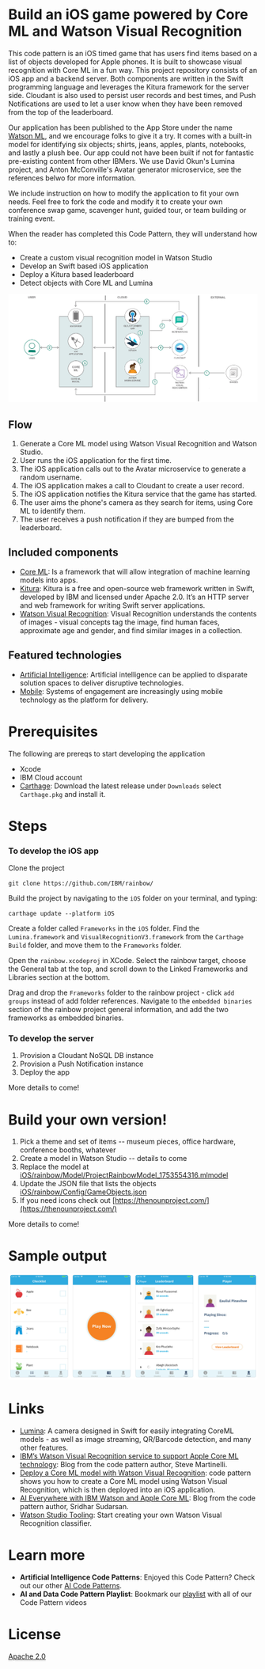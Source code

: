 # Build an iOS game powered by Core ML and Watson Visual Recognition

This code pattern is an iOS timed game that has users find items based on a list of objects developed for Apple phones. It is built to showcase visual recognition with Core ML in a fun way. This project repository consists of an iOS app and a backend server. Both components are written in the Swift programming language and leverages the Kitura framework for the server side. Cloudant is also used to persist user records and best times, and Push Notifications are used to let a user know when they have been removed from the top of the leaderboard.

Our application has been published to the App Store under the name [Watson ML](https://itunes.apple.com/us/app/watsonml-visrec-game/id1387609935), and we encourage folks to give it a try. It comes with a built-in model for identifying six objects; shirts, jeans, apples, plants, notebooks, and lastly a plush bee. Our app could not have been built if not for fantastic pre-existing content from other IBMers. We use David Okun's Lumina project, and Anton McConville's Avatar generator microservice, see the references belwo for more information.

We include instruction on how to modify the application to fit your own needs. Feel free to fork the code and modify it to create your own conference swap game, scavenger hunt, guided tour, or team building or training event.

When the reader has completed this Code Pattern, they will understand how to:

* Create a custom visual recognition model in Watson Studio
* Develop an Swift based iOS application
* Deploy a Kitura based leaderboard
* Detect objects with Core ML and Lumina

![](images/architecture.png)

## Flow

1. Generate a Core ML model using Watson Visual Recognition and Watson Studio.
2. User runs the iOS application for the first time.
3. The iOS application calls out to the Avatar microservice to generate a random username.
4. The iOS application makes a call to Cloudant to create a user record.
5. The iOS application notifies the Kitura service that the game has started.
6. The user aims the phone's camera as they search for items, using Core ML to identify them.
7. The user receives a push notification if they are bumped from the leaderboard.

## Included components
* [Core ML](https://developer.apple.com/documentation/coreml): Is a framework that will allow integration of machine learning models into apps.
* [Kitura](https://www.kitura.io/): Kitura is a free and open-source web framework written in Swift, developed by IBM and licensed under Apache 2.0. It’s an HTTP server and web framework for writing Swift server applications.
* [Watson Visual Recognition](https://www.ibm.com/watson/developercloud/visual-recognition.html): Visual Recognition understands the contents of images - visual concepts tag the image, find human faces, approximate age and gender, and find similar images in a collection.

## Featured technologies
* [Artificial Intelligence](https://medium.com/ibm-data-science-experience): Artificial intelligence can be applied to disparate solution spaces to deliver disruptive technologies.
* [Mobile](https://mobilefirstplatform.ibmcloud.com/): Systems of engagement are increasingly using mobile technology as the platform for delivery.

# Prerequisites

The following are prereqs to start developing the application

* Xcode
* IBM Cloud account
* [Carthage](https://github.com/Carthage/Carthage/releases): Download the latest release under `Downloads` select `Carthage.pkg` and install it.

# Steps

### To develop the iOS app

Clone the project

```
git clone https://github.com/IBM/rainbow/
```

Build the project by navigating to the `iOS` folder on your terminal, and typing:

```
carthage update --platform iOS
```

Create a folder called `Frameworks` in the `iOS` folder. Find the `Lumina.framework` and `VisualRecognitionV3.framework` from the `Carthage Build` folder, and move them to the `Frameworks` folder.

Open the `rainbow.xcodeproj` in XCode. Select the rainbow target, choose the General tab at the top, and scroll down to the Linked Frameworks and Libraries section at the bottom.

Drag and drop the `Frameworks` folder to the rainbow project - click `add groups` instead of add folder references. Navigate to the `embedded binaries` section of the rainbow project general information, and add the two frameworks as embedded binaries.

### To develop the server

1. Provision a Cloudant NoSQL DB instance
2. Provision a Push Notification instance
3. Deploy the app

More details to come!

# Build your own version!

1. Pick a theme and set of items -- museum pieces, office hardware, conference booths, whatever
2. Create a model in Watson Studio -- details to come
3. Replace the model at [iOS/rainbow/Model/ProjectRainbowModel_1753554316.mlmodel](iOS/rainbow/Model/ProjectRainbowModel_1753554316.mlmodel) 
4. Update the JSON file that lists the objects [iOS/rainbow/Config/GameObjects.json](iOS/rainbow/Config/GameObjects.json)
5. If you need icons check out [https://thenounproject.com/](https://thenounproject.com/)

More details to come!

# Sample output

![](images/screenshots.png)

# Links
* [Lumina](https://github.com/dokun1/Lumina): A camera designed in Swift for easily integrating CoreML models - as well as image streaming, QR/Barcode detection, and many other features.
* [IBM’s Watson Visual Recognition service to support Apple Core ML technology](https://developer.ibm.com/code/2018/03/21/ibm-watson-visual-recognition-service-to-support-apple-core-ml/): Blog from the code pattern author, Steve Martinelli.
* [Deploy a Core ML model with Watson Visual Recognition](https://developer.ibm.com/code/patterns/deploy-a-core-ml-model-with-watson-visual-recognition): code pattern shows you how to create a Core ML model using Watson Visual Recognition, which is then deployed into an iOS application.
* [AI Everywhere with IBM Watson and Apple Core ML](https://www.ibm.com/blogs/watson/2018/03/ai-everywhere-ibm-watson-apple-core-ml/): Blog from the code pattern author, Sridhar Sudarsan.
* [Watson Studio Tooling](https://dataplatform.ibm.com/registration/tepone?target=watson_vision_combined&context=wdp&apps=watson_studio/): Start creating your own Watson Visual Recognition classifier.

# Learn more
* **Artificial Intelligence Code Patterns**: Enjoyed this Code Pattern? Check out our other [AI Code Patterns](https://developer.ibm.com/code/technologies/artificial-intelligence/).
* **AI and Data Code Pattern Playlist**: Bookmark our [playlist](https://www.youtube.com/playlist?list=PLzUbsvIyrNfknNewObx5N7uGZ5FKH0Fde) with all of our Code Pattern videos

# License
[Apache 2.0](LICENSE)
